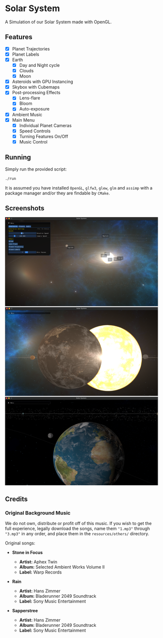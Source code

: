 # Solar System

A Simulation of our Solar System made with OpenGL.

## Features

- [x] Planet Trajectories
- [x] Planet Labels
- [x] Earth
  - [x] Day and Night cycle
  - [x] Clouds 
  - [x] Moon
- [x] Asteroids with GPU Instancing
- [x] Skybox with Cubemaps
- [x] Post-processing Effects
  - [x] Lens-flare
  - [x] Bloom
  - [x] Auto-exposure
- [x] Ambient Music
- [x] Main Menu
  - [x] Individual Planet Cameras
  - [x] Speed Controls
  - [x] Turning Features On/Off
  - [x] Music Control

## Running

Simply run the provided script:
```bash
./run
```

It is assumed you have installed `OpenGL`, `glfw3`, `glew`, `glm` and `assimp` with a package manager and/or they are findable by `CMake`.

## Screenshots
![Planets](.github/planets.png)
![Earth](.github/earth_planet.png)
![Earth Clouds](.github/earth_clouds.png)

## Credits

### Original Background Music

We do not own, distribute or profit off of this music.
If you wish to get the full experience, legally download the songs,
name them `"1.mp3"` through `"3.mp3"` in any order, and place them
in the `resources/others/` directory.

Original songs:

- **Stone in Focus**
  - **Artist:** Aphex Twin
  - **Album:** Selected Ambient Works Volume II
  - **Label:** Warp Records

- **Rain**
  - **Artist:** Hans Zimmer
  - **Album:** Bladerunner 2049 Soundtrack
  - **Label:** Sony Music Entertainment

- **Sapperstree**
  - **Artist:** Hans Zimmer
  - **Album:** Bladerunner 2049 Soundtrack
  - **Label:** Sony Music Entertainment
